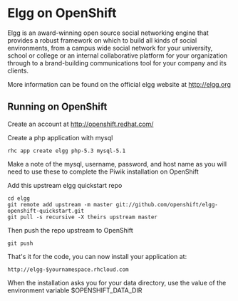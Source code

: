 Elgg on OpenShift
=========================
Elgg is an award-winning open source social networking engine that provides a robust framework on which to build all kinds of social environments, from a campus wide social network for your university, school or college or an internal collaborative platform for your organization through to a brand-building communications tool for your company and its clients.

More information can be found on the official elgg website at http://elgg.org

Running on OpenShift
--------------------

Create an account at http://openshift.redhat.com/

Create a php application with mysql

	rhc app create elgg php-5.3 mysql-5.1

Make a note of the mysql, username, password, and host name as you will need to use these to complete the Piwik installation on OpenShift

Add this upstream elgg quickstart repo

	cd elgg 
	git remote add upstream -m master git://github.com/openshift/elgg-openshift-quickstart.git
	git pull -s recursive -X theirs upstream master

Then push the repo upstream to OpenShift

	git push

That's it for the code, you can now install your application at:

	http://elgg-$yournamespace.rhcloud.com

When the installation asks you for your data directory, use the value of the
environment variable $OPENSHIFT_DATA_DIR




